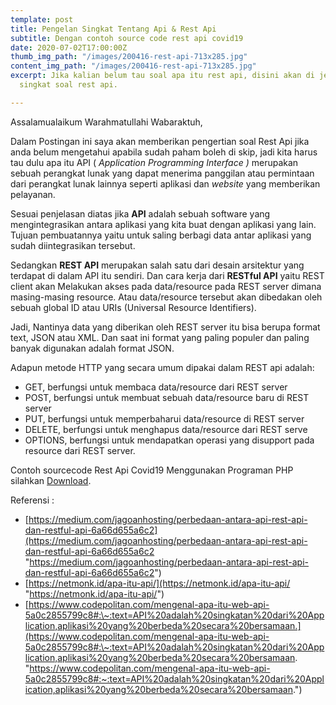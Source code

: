 ```yaml
---
template: post
title: Pengelan Singkat Tentang Api & Rest Api
subtitle: Dengan contoh source code rest api covid19
date: 2020-07-02T17:00:00Z
thumb_img_path: "/images/200416-rest-api-713x285.jpg"
content_img_path: "/images/200416-rest-api-713x285.jpg"
excerpt: Jika kalian belum tau soal apa itu rest api, disini akan di jelaskan secara
  singkat soal rest api.

---
```

Assalamualaikum Warahmatullahi Wabaraktuh,

Dalam Postingan ini saya akan memberikan pengertian soal Rest Api jika anda belum mengetahui apabila sudah paham boleh di skip, jadi kita harus tau dulu apa itu API ( _Application Programming Interface )_ merupakan sebuah perangkat lunak yang dapat menerima panggilan atau permintaan dari perangkat lunak lainnya seperti aplikasi dan _website_ yang memberikan pelayanan.

Sesuai penjelasan diatas jika **API** adalah sebuah software yang mengintegrasikan antara aplikasi yang kita buat dengan aplikasi yang lain. Tujuan pembuatannya yaitu untuk saling berbagi data antar aplikasi yang sudah diintegrasikan tersebut.

Sedangkan **REST API** merupakan salah satu dari desain arsitektur yang terdapat di dalam API itu sendiri. Dan cara kerja dari **RESTful API** yaitu REST client akan Melakukan akses pada data/resource pada REST server dimana masing-masing resource. Atau data/resource tersebut akan dibedakan oleh sebuah global ID atau URIs (Universal Resource Identifiers).

Jadi, Nantinya data yang diberikan oleh REST server itu bisa berupa format text, JSON atau XML. Dan saat ini format yang paling populer dan paling banyak digunakan adalah format JSON.

Adapun metode HTTP yang secara umum dipakai dalam REST api adalah:

* GET, berfungsi untuk membaca data/resource dari REST server
* POST, berfungsi untuk membuat sebuah data/resource baru di REST server
* PUT, berfungsi untuk memperbaharui data/resource di REST server
* DELETE, berfungsi untuk menghapus data/resource dari REST serve
* OPTIONS, berfungsi untuk mendapatkan operasi yang disupport pada resource dari REST server.

Contoh sourcecode Rest Api Covid19 Menggunakan Programan PHP silahkan [Download](https://github.com/Bekasi-Dev-Community/Rest-Api-Info-Covid19-Indonesia).

Referensi :

* [https://medium.com/jagoanhosting/perbedaan-antara-api-rest-api-dan-restful-api-6a66d655a6c2](https://medium.com/jagoanhosting/perbedaan-antara-api-rest-api-dan-restful-api-6a66d655a6c2 "https://medium.com/jagoanhosting/perbedaan-antara-api-rest-api-dan-restful-api-6a66d655a6c2")
* [https://netmonk.id/apa-itu-api/](https://netmonk.id/apa-itu-api/ "https://netmonk.id/apa-itu-api/")
* [https://www.codepolitan.com/mengenal-apa-itu-web-api-5a0c2855799c8#:\~:text=API%20adalah%20singkatan%20dari%20Application,aplikasi%20yang%20berbeda%20secara%20bersamaan.](https://www.codepolitan.com/mengenal-apa-itu-web-api-5a0c2855799c8#:\~:text=API%20adalah%20singkatan%20dari%20Application,aplikasi%20yang%20berbeda%20secara%20bersamaan. "https://www.codepolitan.com/mengenal-apa-itu-web-api-5a0c2855799c8#:~:text=API%20adalah%20singkatan%20dari%20Application,aplikasi%20yang%20berbeda%20secara%20bersamaan.")